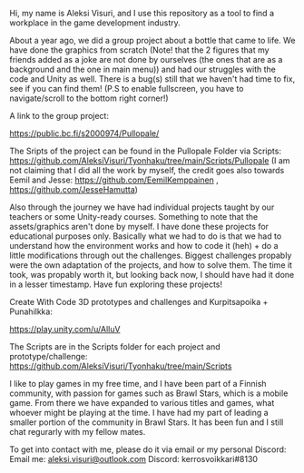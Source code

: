 Hi, my name is Aleksi Visuri, and I use this repository as a tool to find a workplace in the game development industry.

About a year ago, we did a group project about a bottle that came to life. We have done the graphics from scratch (Note! that the 2 figures that my friends added as a joke are not done by ourselves (the ones that are as a background and the one in main menu)) and had our struggles with the code and Unity as well. There is a bug(s) still that we haven't had time to fix, see if you can find them! (P.S to enable fullscreen, you have to navigate/scroll to the bottom right corner!)

A link to the group project:

https://public.bc.fi/s2000974/Pullopale/

The Sripts of the project can be found in the Pullopale Folder via Scripts: https://github.com/AleksiVisuri/Tyonhaku/tree/main/Scripts/Pullopale
(I am not claiming that I did all the work by myself, the credit goes also towards Eemil and Jesse: https://github.com/EemilKemppainen , https://github.com/JesseHamutta)

Also through the journey we have had individual projects taught by our teachers or some Unity-ready courses. Something to note that the assets/graphics aren't done by myself. I have done these projects for educational purposes only. Basically what we had to do is that we had to understand how the environment works and how to code it (heh) + do a little modifications through out the challenges. Biggest challenges propably were the own adaptation of the projects, and how to solve them. The time it took, was propably worth it, but looking back now, I should have had it done in a lesser timestamp. Have fun exploring these projects!

Create With Code 3D prototypes and challenges and Kurpitsapoika + Punahilkka:

https://play.unity.com/u/AlluV

The Scripts are in the Scripts folder for each project and prototype/challenge: https://github.com/AleksiVisuri/Tyonhaku/tree/main/Scripts

I like to play games in my free time, and I have been part of a Finnish community, with passion for games such as Brawl Stars, which is a mobile game. From there we have expanded to various titles and games, what whoever might be playing at the time. I have had my part of leading a smaller portion of the community in Brawl Stars. It has been fun and I still chat regurarly with my fellow mates.

To get into contact with me, please do it via email or my personal Discord:
Email me: aleksi.visuri@outlook.com
Discord: kerrosvoikkari#8130
